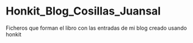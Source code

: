 # Honkit_Blog_Cosillas_Juansal
Ficheros que forman el libro con las entradas de mi blog creado usando honkit 
